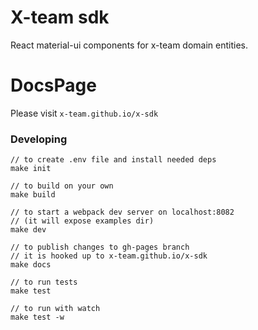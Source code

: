 # X-team sdk

React material-ui components for x-team domain entities.

# DocsPage

Please visit `x-team.github.io/x-sdk`

### Developing
```
// to create .env file and install needed deps
make init

// to build on your own
make build

// to start a webpack dev server on localhost:8082
// (it will expose examples dir)
make dev

// to publish changes to gh-pages branch
// it is hooked up to x-team.github.io/x-sdk
make docs

// to run tests
make test

// to run with watch
make test -w

```

